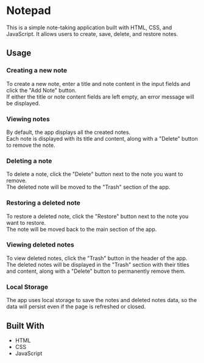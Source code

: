 # Notepad

This is a simple note-taking application built with HTML, CSS, and JavaScript. It allows users to create, save, delete, and restore notes.

## Usage
### Creating a new note
To create a new note, enter a title and note content in the input fields and click the "Add Note" button.  
If either the title or note content fields are left empty, an error message will be displayed.

### Viewing notes
By default, the app displays all the created notes.  
Each note is displayed with its title and content, along with a "Delete" button to remove the note.

### Deleting a note
To delete a note, click the "Delete" button next to the note you want to remove.  
The deleted note will be moved to the "Trash" section of the app.

### Restoring a deleted note
To restore a deleted note, click the "Restore" button next to the note you want to restore.  
The note will be moved back to the main section of the app.

### Viewing deleted notes
To view deleted notes, click the "Trash" button in the header of the app.  
The deleted notes will be displayed in the "Trash" section with their titles and content, along with a "Delete" button to permanently remove them.

### Local Storage
The app uses local storage to save the notes and deleted notes data, so the data will persist even if the page is refreshed or closed.

## Built With  
- HTML
- CSS
- JavaScript
